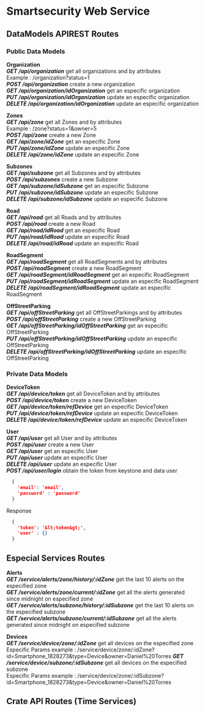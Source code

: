 # Smartsecurity Web Service


## DataModels APIREST Routes


### Public Data Models
**Organization**  
***GET /api/organization*** get all organizations and by attributes <br>
Example : /organization?status=1 <br>
***POST /api/organization*** create a new organization <br>
***GET /api/organization/idOrganization*** get an especific organization <br>
***PUT /api/organization/idOrganization***  update an especific organization <br>
***DELETE /api/organization/idOrganization***  update an especific organization <br>

**Zones**  
***GET /api/zone*** get all Zones and by attributes<br>
Example : /zone?status=1&owner=5 <br>
***POST /api/zone*** create a new Zone <br>
***GET /api/zone/idZone*** get an especific Zone <br>
***PUT /api/zone/idZone***  update an especific Zone <br>
***DELETE /api/zone/idZone***  update an especific Zone <br>

**Subzones**  
***GET /api/subzone*** get all Subzones and by attributes<br>
***POST /api/subzones*** create a new Subzone <br>
***GET /api/subzone/idSubzone*** get an especific Subzone <br>
***PUT /api/subzone/idSubzone***  update an especific Subzone <br>
***DELETE /api/subzone/idSubzone***  update an especific Subzone <br>

**Road**  
***GET /api/road*** get all Roads and by attributes<br>
***POST /api/road*** create a new Road <br>
***GET /api/road/idRoad*** get an especific Road <br>
***PUT /api/road/idRoad***  update an especific Road <br>
***DELETE /api/road/idRoad***  update an especific Road <br>

**RoadSegment**  
***GET /api/roadSegment*** get all RoadSegments and by attributes<br>
***POST /api/roadSegment*** create a new RoadSegment <br>
***GET /api/roadSegment/idRoadSegment*** get an especific RoadSegment <br>
***PUT /api/roadSegment/idRoadSegment***  update an especific RoadSegment <br>
***DELETE /api/roadSegment/idRoadSegment***  update an especific RoadSegment <br>

**OffStreetParking**  
***GET /api/offStreetParking*** get all OffStreetParkings and by attributes<br>
***POST /api/offStreetParking*** create a new OffStreetParking <br>
***GET /api/offStreetParking/idOffStreetParking*** get an especific OffStreetParking <br>
***PUT /api/offStreetParking/idOffStreetParking***  update an especific OffStreetParking <br>
***DELETE /api/offStreetParking/idOffStreetParking***  update an especific OffStreetParking <br>

### Private Data Models

**DeviceToken**  
***GET /api/device/token*** get all DeviceToken and by attributes<br>
***POST /api/device/token*** create a new DeviceToken <br>
***GET /api/device/token/refDevice*** get an especific DeviceToken <br>
***PUT /api/device/token/refDevice***  update an especific DeviceToken <br>
***DELETE /api/device/token/refDevice***  update an especific DeviceToken <br>

**User**  
***GET /api/user*** get all User and by attributes<br>
***POST /api/user*** create a new User <br>
***GET /api/user*** get an especific User <br>
***PUT /api/user***  update an especific User <br>
***DELETE /api/user***  update an especific User <br>
***POST /api/user/login*** obtain the token from keystone and data user 
```json
  {
    'email': 'email',
    'password' : 'password'
  }
```
Response  

```json
  {
    'token': '&lt;token&gt;',
    'user' : {}
  }
```
## Especial Services Routes
**Alerts**<br>
***GET /service/alerts/zone/history/:idZone*** get the last 10 alerts on the especified zone<br>
***GET /service/alerts/zone/current/:idZone*** get all the alerts generated since midnight on especified zone<br>
***GET /service/alerts/subzone/history/:idSubzone*** get the last 10 alerts on the especified subzone<br>
***GET /service/alerts/subzone/current/:idSubzone*** get all the alerts generated since midnight on especified subzone<br>

**Devices**<br>
***GET /service/device/zone/:idZone*** get all devices on the especified zone<br>
Especific Params example : /service/device/zone/:idZone?id=Smartphone_1828273&type=Device&owner=Daniel%20Torres
***GET /service/device/subzone/:idSubzone*** get all devices on the especified subzone<br>
Especific Params example : /service/device/zone/:idSubzone?id=Smartphone_1828273&type=Device&owner=Daniel%20Torres



## Crate API Routes (Time Services)

